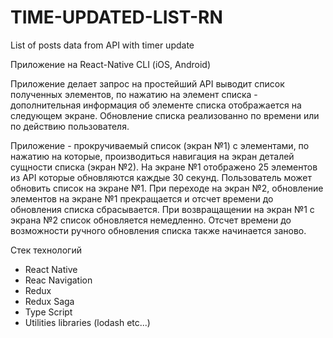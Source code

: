# TIME-UPDATED-LIST-RN

List of posts data from API with timer update

Приложение на React-Native CLI (iOS, Android) 
 
Приложение делает запрос на простейший API выводит список полученных элементов, по нажатию на элемент списка - дополнительная информация об элементе списка отображается на следующем экране. Обновление списка реализованно по времени или по действию пользователя.  

Приложение - прокручиваемый список (экран №1) с элементами,  по нажатию на которые, производиться навигация на экран деталей сущности списка (экран №2). На экране №1 отображено 25 элементов из API которые обновляются каждые 30 секунд. Пользователь может обновить список на экране №1. При переходе на экран №2, обновление элементов на экране №1 прекращается и отсчет времени до обновления списка сбрасывается. При возвращащении на экран №1 с экрана №2 список обновляется немедленно. Отсчет времени до возможности ручного обновления списка также начинается заново.

Стек технологий
- React Native
- Reac Navigation
- Redux
- Redux Saga
- Type Script
- Utilities libraries (lodash etc...)
